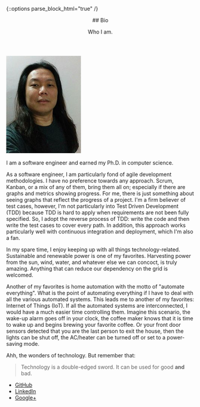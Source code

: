 {::options parse_block_html="true" /}
<header class="major">
## Bio
  
Who I am.
</header>
<span class="image left"><img src="img/me-compressor.jpg" alt="" /></span>

I am a software engineer and earned my Ph.D. in computer science.

As a software engineer, I am particularly fond of agile development methodologies. I have no preference towards any approach. Scrum, Kanban, or a mix of any of them, bring them all on; especially if there are graphs and metrics showing progress. For me, there is just something about seeing graphs that reflect the progress of a project. I'm a firm believer of test cases, however, I'm not particularly into Test Driven Development (TDD) because TDD is hard to apply when requirements are not been fully specified. So, I adopt the reverse process of TDD: write the code and then write the test cases to cover every path. In addition, this approach works particularly well with continuous integration and deployment, which I'm also a fan.

In my spare time, I enjoy keeping up with all things technology-related. Sustainable and renewable power is one of my favorites. Harvesting power from the sun, wind, water, and whatever else we can concoct, is truly amazing. Anything that can reduce our dependency on the grid is welcomed.

Another of my favorites is home automation with the motto of "automate everything". What is the point of automating everything if I have to deal with all the various automated systems. This leads me to another of my favorites: Internet of Things (IoT). If all the automated systems are interconnected, I would have a much easier time controlling them. Imagine this scenario, the wake-up alarm goes off in your clock, the coffee maker knows that it is time to wake up and begins brewing your favorite coffee. Or your front door sensors detected that you are the last person to exit the house, then the lights can be shut off, the AC/heater can be turned off or set to a power-saving mode.

Ahh, the wonders of technology. But remember that:

> Technology is a double-edged sword. It can be used for good **and** bad.

<ul class="icons">
  <li><a href="https://github.com/{{ site.github.username }}" class="icon fa-github"><span class="label">GitHub</span></a></li>
  <li><a href="https://www.linkedin.com/in/{{ site.linkedin.username }}" class="icon fa-linkedin"><span class="label">LinkedIn</span></a></li>
  <li><a href="https://plus.google.com/+{{ site.google_plus.username }}" class="icon fa-google-plus"><span class="label">Google+</span></a></li>
</ul>
